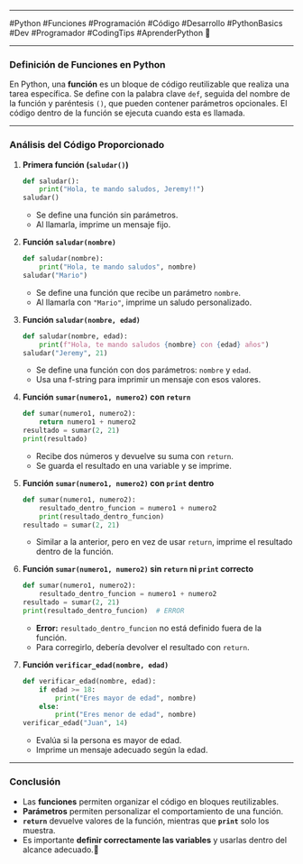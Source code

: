 
---

#Python #Funciones #Programación #Código #Desarrollo #PythonBasics #Dev #Programador #CodingTips #AprenderPython 🚀

---
### **Definición de Funciones en Python**

En Python, una **función** es un bloque de código reutilizable que realiza una tarea específica. Se define con la palabra clave `def`, seguida del nombre de la función y paréntesis `()`, que pueden contener parámetros opcionales. El código dentro de la función se ejecuta cuando esta es llamada.

---

### **Análisis del Código Proporcionado**

1. **Primera función (`saludar()`)**
    
    ```python
    def saludar():
        print("Hola, te mando saludos, Jeremy!!")
    saludar()
    ```
    
    - Se define una función sin parámetros.
    - Al llamarla, imprime un mensaje fijo.
2. **Función `saludar(nombre)`**
    
    ```python
    def saludar(nombre):
        print("Hola, te mando saludos", nombre)
    saludar("Mario")
    ```
    
    - Se define una función que recibe un parámetro `nombre`.
    - Al llamarla con `"Mario"`, imprime un saludo personalizado.
3. **Función `saludar(nombre, edad)`**
    
    ```python
    def saludar(nombre, edad):
        print(f"Hola, te mando saludos {nombre} con {edad} años")
    saludar("Jeremy", 21)
    ```
    
    - Se define una función con dos parámetros: `nombre` y `edad`.
    - Usa una f-string para imprimir un mensaje con esos valores.
4. **Función `sumar(numero1, numero2)` con `return`**
    
    ```python
    def sumar(numero1, numero2):
        return numero1 + numero2
    resultado = sumar(2, 21)
    print(resultado)
    ```
    
    - Recibe dos números y devuelve su suma con `return`.
    - Se guarda el resultado en una variable y se imprime.
5. **Función `sumar(numero1, numero2)` con `print` dentro**
    
    ```python
    def sumar(numero1, numero2):
        resultado_dentro_funcion = numero1 + numero2
        print(resultado_dentro_funcion)
    resultado = sumar(2, 21)
    ```
    
    - Similar a la anterior, pero en vez de usar `return`, imprime el resultado dentro de la función.
6. **Función `sumar(numero1, numero2)` sin `return` ni `print` correcto**
    
    ```python
    def sumar(numero1, numero2):
        resultado_dentro_funcion = numero1 + numero2
    resultado = sumar(2, 21)
    print(resultado_dentro_funcion)  # ERROR
    ```
    
    - **Error:** `resultado_dentro_funcion` no está definido fuera de la función.
    - Para corregirlo, debería devolver el resultado con `return`.
7. **Función `verificar_edad(nombre, edad)`**
    
    ```python
    def verificar_edad(nombre, edad):
        if edad >= 18:
            print("Eres mayor de edad", nombre)
        else:
            print("Eres menor de edad", nombre)
    verificar_edad("Juan", 14)
    ```
    
    - Evalúa si la persona es mayor de edad.
    - Imprime un mensaje adecuado según la edad.

---

### **Conclusión**

- Las **funciones** permiten organizar el código en bloques reutilizables.
- **Parámetros** permiten personalizar el comportamiento de una función.
- **`return`** devuelve valores de la función, mientras que **`print`** solo los muestra.
- Es importante **definir correctamente las variables** y usarlas dentro del alcance adecuado.🚀